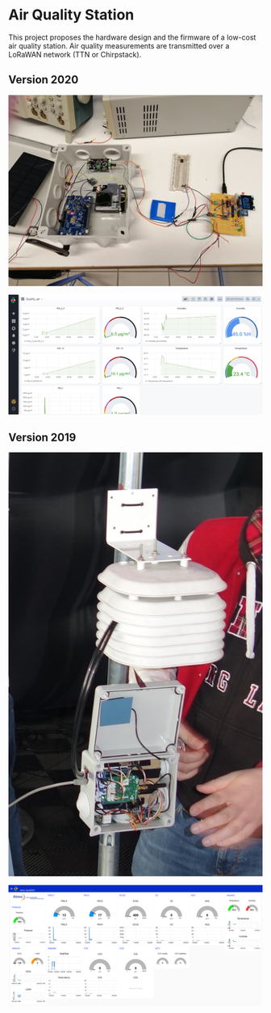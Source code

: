 # Air Quality Station

This project proposes the hardware design and the firmware of a low-cost air quality station. Air quality measurements are transmitted over a LoRaWAN network (TTN or Chirpstack).

## Version 2020

![Air Quality Polytech Project Station](images/Project_Quality_Air_Station.jpg)

![Air Quality Polytech Project Grafana](images/Projet_Qualite_Air_Grafana_Dashboard.JPG)

## Version 2019
![Air Quality Station v1](images/atmo-station-d.jpg)

![Air Quality Dashboard](images/atmo-nodered-3.png)
